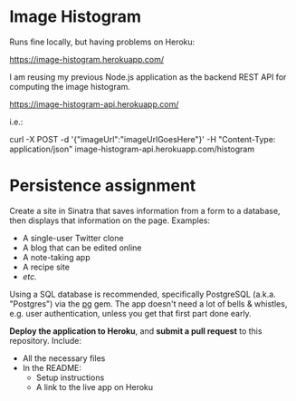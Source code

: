 # Image Histogram

Runs fine locally, but having problems on Heroku: 

https://image-histogram.herokuapp.com/

I am reusing my previous Node.js application as the backend REST API for computing the image histogram. 

https://image-histogram-api.herokuapp.com/

i.e.:

curl -X POST -d '{"imageUrl":"imageUrlGoesHere"}' -H "Content-Type: application/json" image-histogram-api.herokuapp.com/histogram 


# Persistence assignment

Create a site in Sinatra that saves information from a form to a database, then displays that information on the page. Examples:

* A single-user Twitter clone
* A blog that can be edited online
* A note-taking app
* A recipe site
* *etc.*

Using a SQL database is recommended, specifically PostgreSQL (a.k.a. "Postgres") via the [pg](https://bitbucket.org/ged/ruby-pg/wiki/Home) gem. The app doesn't need a lot of bells & whistles, e.g. user authentication, unless you get that first part done early.

**Deploy the application to Heroku**, and **submit a pull request** to this repository. Include:

* All the necessary files
* In the README:
    * Setup instructions
    * A link to the live app on Heroku
